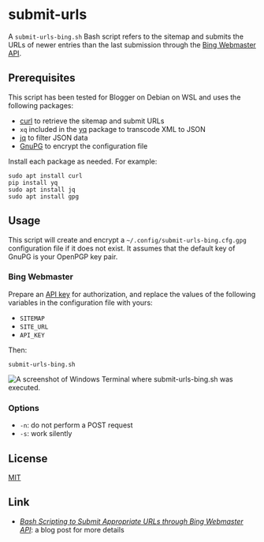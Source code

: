 # submit-urls #

<!-- Bash script that refers to sitemap and submits URLs through Bing
Webmaster API -->

<!-- bash bing-api curl gnupg jq yq -->

A `submit-urls-bing.sh` Bash script refers to the sitemap and submits
the URLs of newer entries than the last submission through the [Bing
Webmaster API](https://docs.microsoft.com/en-us/bingwebmaster/).

## Prerequisites ##

This script has been tested for Blogger on Debian on WSL and uses the
following packages:

  * [curl](https://curl.se/) to retrieve the sitemap and submit URLs
  * `xq` included in the [yq](https://kislyuk.github.io/yq/) package
    to transcode XML to JSON
  * [jq](https://stedolan.github.io/jq/) to filter JSON data
  * [GnuPG](https://gnupg.org/index.html) to encrypt the configuration
    file

Install each package as needed.  For example:

``` shell
sudo apt install curl
pip install yq
sudo apt install jq
sudo apt install gpg
```

## Usage ##

This script will create and encrypt a
`~/.config/submit-urls-bing.cfg.gpg` configuration file if it does not
exist.  It assumes that the default key of GnuPG is your OpenPGP key
pair.

### Bing Webmaster ###

Prepare an [API
key](https://docs.microsoft.com/en-us/bingwebmaster/getting-access)
for authorization, and replace the values of the following variables
in the configuration file with yours:

  * `SITEMAP`
  * `SITE_URL`
  * `API_KEY`

Then:

``` shell
submit-urls-bing.sh
```

![A screenshot of Windows Terminal where submit-urls-bing.sh was
executed.](https://dl.dropboxusercontent.com/s/z59v9eur56naaa9/20230210T190706.png)

### Options ###

  * `-n`: do not perform a POST request
  * `-s`: work silently

## License ##

[MIT](LICENSE.md)

## Link ##

  * [*Bash Scripting to Submit Appropriate URLs through Bing Webmaster
    API*](https://carmine560.blogspot.com/2020/12/bash-scripting-to-submit-urls-through.html):
    a blog post for more details
